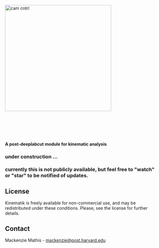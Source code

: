 <img src="https://images.squarespace-cdn.com/content/v1/57f6d51c9f74566f55ecf271/1564770305666-REUUID2FV6D7B361DZMP/ke17ZwdGBToddI8pDm48kPXc-1wTDUYu2KG1axT7Q_oUqsxRUqqbr1mOJYKfIPR7LoDQ9mXPOjoJoqy81S2I8N_N4V1vUb5AoIIIbLZhVYy7Mythp_T-mtop-vrsUOmeInPi9iDjx9w8K4ZfjXt2dhYH2CD2cFRECnu4OwLnVR-scfeCFITgXNUMaLL3uIzDCjLISwBs8eEdxAxTptZAUg/KINEMATIK-logo.png?format=1000w" width="350" title="camera control" alt="cam cntrl" align="center" vspace = "80">

#### A post-deeplabcut module for kinematic analysis

### under construction ... 
### currently this is not publicly available, but feel free to "watch" or "star" to be notified of updates. 


## License

Kinematik is freely available for non-commercial use, and may be redistributed under these conditions. 
Please, see the license for further details.

## Contact

Mackenzie Mathis - mackenzie@post.harvard.edu

